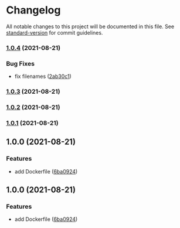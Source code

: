 # Changelog

All notable changes to this project will be documented in this file. See [standard-version](https://github.com/conventional-changelog/standard-version) for commit guidelines.

### [1.0.4](https://github.com/AlejandroHerr//auto-ssh-tunnels/compare/v1.0.3...v1.0.4) (2021-08-21)


### Bug Fixes

* fix filenames ([2ab30c1](https://github.com/AlejandroHerr//auto-ssh-tunnels/commit/2ab30c1628c9b6606b0712ea6c592abef8d7b8cc))

### [1.0.3](https://github.com/AlejandroHerr//auto-ssh-tunnels/compare/v1.0.2...v1.0.3) (2021-08-21)

### [1.0.2](https://github.com/AlejandroHerr//auto-ssh-tunnels/compare/v1.0.1...v1.0.2) (2021-08-21)

### [1.0.1](https://github.com/AlejandroHerr//auto-ssh-tunnels/compare/v1.0.0...v1.0.1) (2021-08-21)

## 1.0.0 (2021-08-21)


### Features

* add Dockerfile ([6ba0924](https://github.com/AlejandroHerr//auto-ssh-tunnels/commit/6ba0924514be04b9c3bc70dde10beaf64c12627b))

## 1.0.0 (2021-08-21)


### Features

* add Dockerfile ([6ba0924](https://github.com/AlejandroHerr//auto-ssh-tunnels/commit/6ba0924514be04b9c3bc70dde10beaf64c12627b))
